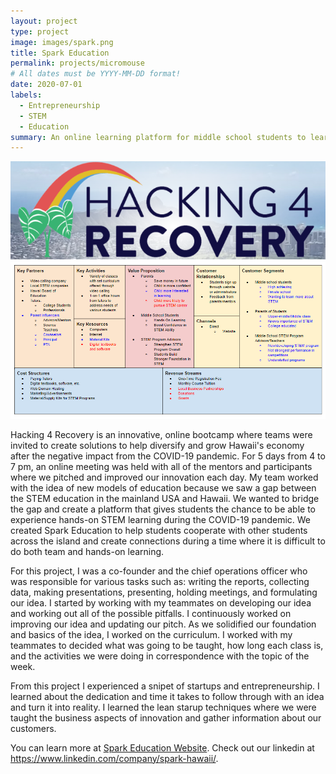 ```yaml
---
layout: project
type: project
image: images/spark.png
title: Spark Education
permalink: projects/micromouse
# All dates must be YYYY-MM-DD format!
date: 2020-07-01
labels:
  - Entrepreneurship
  - STEM
  - Education
summary: An online learning platform for middle school students to learn the basics and mindsets of STEM.
---
```


<div class="ui small rounded images">
  <img class="ui image" src="../images/h4r.png">
  <img class="ui image" src="../images/bmc.PNG">
</div>

Hacking 4 Recovery is an innovative, online bootcamp where teams were invited to create solutions to help diversify and grow Hawaii's economy after the negative impact from the COVID-19 pandemic.  For 5 days from 4 to 7 pm, an online meeting was held with all of the mentors and participants where we pitched and improved our innovation each day.  My team worked with the idea of new models of education because we saw a gap between the STEM education in the mainland USA and Hawaii.  We wanted to bridge the gap and create a platform that gives students the chance to be able to experience hands-on STEM learning during the COVID-19 pandemic.  We created Spark Education to help students cooperate with other students across the island and create connections during a time where it is difficult to do both team and hands-on learning.

For this project, I was a co-founder and the chief operations officer who was responsible for various tasks such as: writing the reports, collecting data, making presentations, presenting, holding meetings, and formulating our idea.  I started by working with my teammates on developing our idea and working out all of the possible pitfalls.  I continuously worked on improving our idea and updating our pitch.  As we solidified our foundation and basics of the idea, I worked on the curriculum.  I worked with my teammates to decided what was going to be taught, how long each class is, and the activities we were doing in correspondence with the topic of the week.

From this project I experienced a snipet of startups and entrepreneurship. I learned about the dedication and time it takes to follow through with an idea and turn it into reality.  I learned the lean starup techniques where we were taught the business aspects of innovation and gather information about our customers.

You can learn more at [Spark Education Website](https://alez12540.wixsite.com/sparkeducation).
Check out our linkedin at https://www.linkedin.com/company/spark-hawaii/.



